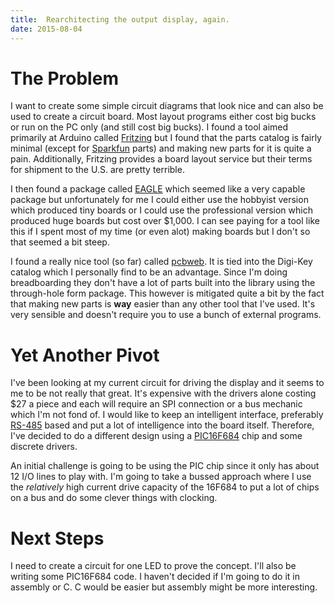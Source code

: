 ```yaml
---
title:  Rearchitecting the output display, again.
date: 2015-08-04
---
```


The Problem
===========
I want to create some simple circuit diagrams that look nice and can also be
used to create a circuit board. Most layout programs either cost big bucks or
run on the PC only (and still cost big bucks). I found a tool aimed primarily at
Arduino called [Fritzing][1] but I found that the parts catalog is fairly
minimal (except for [Sparkfun][2] parts) and making new parts for it is quite a
pain. Additionally, Fritzing provides a board layout service but their terms for
shipment to the U.S. are pretty terrible.

I then found a package called [EAGLE][3] which seemed like a very capable
package but unfortunately for me I could either use the hobbyist version which
produced tiny boards or I could use the professional version which produced huge
boards but cost over $1,000. I can see paying for a tool like this if I spent
most of my time (or even alot) making boards but I don't so that seemed a bit
steep.

I found a really nice tool (so far) called [pcbweb][4]. It is tied into the
Digi-Key catalog which I personally find to be an advantage. Since I'm doing
breadboarding they don't have a lot of parts built into the library using the
through-hole form package. This however is mitigated quite a bit by the fact
that making new parts is **way** easier than any other tool that I've used.
It's very sensible and doesn't require you to use a bunch of external programs.

Yet Another Pivot
=================
I've been looking at my current circuit for driving the display and it seems to
me to be not really that great. It's expensive with the drivers alone costing
$27 a piece and each will require an SPI connection or a bus mechanic which I'm
not fond of. I would like to keep an intelligent interface, preferably
[RS-485][5] based and put a lot of intelligence into the board itself.
Therefore, I've decided to do a different design using a [PIC16F684][6] chip and
some discrete drivers.

An initial challenge is going to be using the PIC chip since it only has about
12 I/O lines to play with. I'm going to take a bussed approach where I use the
*relatively* high current drive capacity of the 16F684 to put a lot of chips on
a bus and do some clever things with clocking.

Next Steps
==========
I need to create a circuit for one LED to prove the concept. I'll also be
writing some PIC16F684 code. I haven't decided if I'm going to do it in assembly
or C. C would be easier but assembly might be more interesting.

[1]: http://fritzing.org/home/
[2]: https://www.sparkfun.com
[3]: http://www.cadsoftusa.com
[4]: http://www.pcbweb.com
[5]: https://en.wikipedia.org/wiki/RS-485
[6]: http://www.microchip.com/wwwproducts/Devices.aspx?dDocName=en010214
